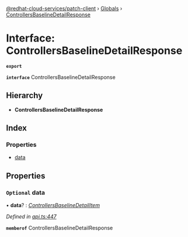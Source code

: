 [@redhat-cloud-services/patch-client](../README.md) › [Globals](../globals.md) › [ControllersBaselineDetailResponse](controllersbaselinedetailresponse.md)

# Interface: ControllersBaselineDetailResponse

**`export`** 

**`interface`** ControllersBaselineDetailResponse

## Hierarchy

* **ControllersBaselineDetailResponse**

## Index

### Properties

* [data](controllersbaselinedetailresponse.md#optional-data)

## Properties

### `Optional` data

• **data**? : *[ControllersBaselineDetailItem](controllersbaselinedetailitem.md)*

*Defined in [api.ts:447](https://github.com/RedHatInsights/javascript-clients/blob/63c8a77/packages/patch/api.ts#L447)*

**`memberof`** ControllersBaselineDetailResponse
